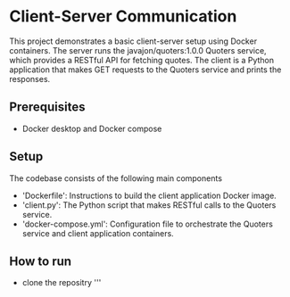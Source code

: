 # Client-Server Communication
This project demonstrates a basic client-server setup using Docker containers. The server runs the javajon/quoters:1.0.0 Quoters service, which provides a RESTful API for fetching quotes. The client is a Python application that makes GET requests to the Quoters service and prints the responses.

## Prerequisites
- Docker desktop and Docker compose

## Setup
The codebase consists of the following main components
- 'Dockerfile': Instructions to build the client application Docker image.
- 'client.py': The Python script that makes RESTful calls to the Quoters service.
- 'docker-compose.yml': Configuration file to orchestrate the Quoters service and client application containers.

## How to run
- clone the repositry
'''


